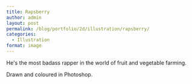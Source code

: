 ```yaml
---
title: Rapsberry
author: admin
layout: post
permalink: /blog/portfolio/2d/illustration/rapsberry/
categories:
  - Illustration
format: image
---
```

He's the most badass rapper in the world of fruit and vegetable farming.

Drawn and coloured in Photoshop.